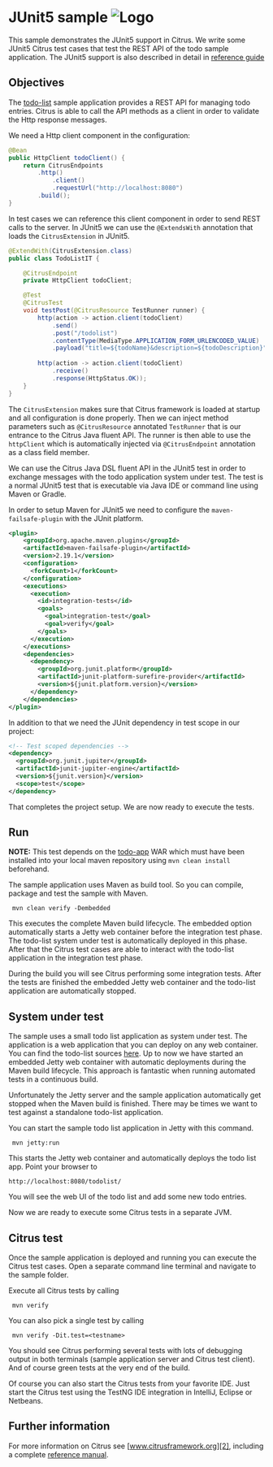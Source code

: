 JUnit5 sample ![Logo][1]
==============

This sample demonstrates the JUnit5 support in Citrus. We write some JUnit5 Citrus test cases that test the REST API of the todo sample application. The JUnit5 support is
also described in detail in [reference guide][4]

Objectives
---------

The [todo-list](../todo-app/README.md) sample application provides a REST API for managing todo entries.
Citrus is able to call the API methods as a client in order to validate the Http response messages.

We need a Http client component in the configuration:

```java
@Bean
public HttpClient todoClient() {
    return CitrusEndpoints
        .http()
            .client()
            .requestUrl("http://localhost:8080")
        .build();
}
```
    
In test cases we can reference this client component in order to send REST calls to the server. In JUnit5 we can use the `@ExtendsWith` annotation that loads the
`CitrusExtension` in JUnit5.
    
```java
@ExtendWith(CitrusExtension.class)
public class TodoListIT {

    @CitrusEndpoint
    private HttpClient todoClient;

    @Test
    @CitrusTest
    void testPost(@CitrusResource TestRunner runner) {
        http(action -> action.client(todoClient)
            .send()
            .post("/todolist")
            .contentType(MediaType.APPLICATION_FORM_URLENCODED_VALUE)
            .payload("title=${todoName}&description=${todoDescription}"));
            
        http(action -> action.client(todoClient)
            .receive()
            .response(HttpStatus.OK));  
    }
}  
```
        
The `CitrusExtension` makes sure that Citrus framework is loaded at startup and all configuration is done properly. Then we can inject method parameters such as `@CitrusResource` annotated `TestRunner` that is
our entrance to the Citrus Java fluent API. The runner is then able to use the `httpClient` which is automatically injected via `@CitrusEndpoint` annotation as a class field member.

We can use the Citrus Java DSL fluent API in the JUnit5 test in order to exchange messages with the todo application system under test. The test is a normal JUnit5 test that is executable via Java IDE or command line using Maven or Gradle.

In order to setup Maven for JUnit5 we need to configure the `maven-failsafe-plugin` with the JUnit platform.

```xml
<plugin>
    <groupId>org.apache.maven.plugins</groupId>
    <artifactId>maven-failsafe-plugin</artifactId>
    <version>2.19.1</version>
    <configuration>
      <forkCount>1</forkCount>
    </configuration>
    <executions>
      <execution>
        <id>integration-tests</id>
        <goals>
          <goal>integration-test</goal>
          <goal>verify</goal>
        </goals>
      </execution>
    </executions>
    <dependencies>
      <dependency>
        <groupId>org.junit.platform</groupId>
        <artifactId>junit-platform-surefire-provider</artifactId>
        <version>${junit.platform.version}</version>
      </dependency>
    </dependencies>
</plugin>
```
    
In addition to that we need the JUnit dependency in test scope in our project:

```xml
<!-- Test scoped dependencies -->
<dependency>
  <groupId>org.junit.jupiter</groupId>
  <artifactId>junit-jupiter-engine</artifactId>
  <version>${junit.version}</version>
  <scope>test</scope>
</dependency>    
```
       
That completes the project setup. We are now ready to execute the tests.
       
Run
---------

**NOTE:** This test depends on the [todo-app](../todo-app/) WAR which must have been installed into your local maven repository using `mvn clean install` beforehand.

The sample application uses Maven as build tool. So you can compile, package and test the
sample with Maven.
 
     mvn clean verify -Dembedded
    
This executes the complete Maven build lifecycle. The embedded option automatically starts a Jetty web
container before the integration test phase. The todo-list system under test is automatically deployed in this phase.
After that the Citrus test cases are able to interact with the todo-list application in the integration test phase.

During the build you will see Citrus performing some integration tests.
After the tests are finished the embedded Jetty web container and the todo-list application are automatically stopped.

System under test
---------

The sample uses a small todo list application as system under test. The application is a web application
that you can deploy on any web container. You can find the todo-list sources [here](../todo-app). Up to now we have started an 
embedded Jetty web container with automatic deployments during the Maven build lifecycle. This approach is fantastic 
when running automated tests in a continuous build.
  
Unfortunately the Jetty server and the sample application automatically get stopped when the Maven build is finished. 
There may be times we want to test against a standalone todo-list application.  

You can start the sample todo list application in Jetty with this command.

     mvn jetty:run

This starts the Jetty web container and automatically deploys the todo list app. Point your browser to
 
    http://localhost:8080/todolist/

You will see the web UI of the todo list and add some new todo entries.

Now we are ready to execute some Citrus tests in a separate JVM.

Citrus test
---------

Once the sample application is deployed and running you can execute the Citrus test cases.
Open a separate command line terminal and navigate to the sample folder.

Execute all Citrus tests by calling

     mvn verify

You can also pick a single test by calling

     mvn verify -Dit.test=<testname>

You should see Citrus performing several tests with lots of debugging output in both terminals (sample application server
and Citrus test client). And of course green tests at the very end of the build.

Of course you can also start the Citrus tests from your favorite IDE.
Just start the Citrus test using the TestNG IDE integration in IntelliJ, Eclipse or Netbeans.

Further information
---------

For more information on Citrus see [www.citrusframework.org][2], including
a complete [reference manual][3].

 [1]: https://citrusframework.org/img/brand-logo.png "Citrus"
 [2]: https://citrusframework.org
 [3]: https://citrusframework.org/reference/html/
 [4]: https://citrusframework.org/reference/html#run-with-junit5
